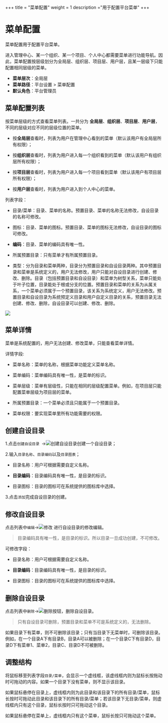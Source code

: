 +++
title = "菜单配置"
weight = 1
description ="用于配置平台菜单"
+++

# 菜单配置

菜单配置用于配置平台菜单。

进入管理中心、某一个组织、某一个项目、个人中心都需要菜单进行功能导航。因此，菜单配置按层级划分为全局层、组织层、项目层、用户层，且某一层级下只能配置相同层级的菜单。

  - **菜单层次**：全局层
  - **菜单路径**：平台设置 > 菜单配置
  - **默认角色**：平台管理员

<h2 id="1">菜单配置列表</h2>

按菜单层级的方式查看菜单列表。一共分为 **全局层**、**组织层**、**项目层**、**用户层**，不同的层级对应不同的层级位置的菜单。

- 按**全局层**查看时，列表为用户在管理中心看到的菜单（默认该用户有全局层所有权限）；

- 按**组织层**查看时，列表为用户进入每一个组织看到的菜单（默认该用户有组织层所有权限）；

- 按**项目层**查看时，列表为用户进入每一个项目看到菜单（默认该用户有项目层所有权限）；

- 按**用户层**查看时，列表为用户进入到个人中心的菜单。

列表字段：


- 目录/菜单：目录、菜单的名称。预置目录、菜单的名称无法修改，自设目录的名称可修改。

- 图标：目录、菜单的图标。预置目录、菜单的图标无法修改，自设目录的图标可修改。

- **编码**：目录、菜单的编码具有唯一性。
- 所属预置目录：只有菜单才有所属预置目录。

- 类型：分为目录和菜单两种，目录分为预置目录和自设目录两种。其中预置目录和菜单是系统定义的，用户无法修改，用户只能对自设目录进行创建、修改、删除。目录（包括预置目录和自设目录）和菜单为树型关系，菜单只能处于叶子位置，目录能处于根或分支的位置。预置目录和菜单的关系为从属关系，一个菜单必须属于一个预置目录，该关系为系统定义，用户无法修改。预置目录和自设目录为系统预定义目录和用户自定义目录的关系，预置目录无法创建、修改、删除，自设目录可以创建、修改、删除。


![](/docs/user-guide/system-configuration/platform/image/menu2.png)



<h2 id="2">菜单详情</h2>


菜单是系统配置的，用户无法创建、修改菜单，只能查看菜单详情。


详情字段:


- 菜单名称：菜单的名称，根据菜单功能定义菜单名称。

- 菜单编码：菜单编码具有唯一性，是菜单的标识。

- 菜单层级：菜单有层级性，只能在相同的层级配置菜单。例如，在项目层只能配置菜单层级为项目层的菜单。
- 所属预置目录：一个菜单必须且只能属于一个预置目录。
- 菜单权限：要实现菜单里所有功能需要的权限。




<h2 id="3">创建自设目录</h2>


1.点击`创建自设目录
`→![创建自设目录
](/docs/user-guide/system-configuration/platform/image/create_own_dir.png)创建一个自设目录；

2.输入`目录名称`、`目录编码`以及`目录图表`；

- 目录名称：用户可根据需要自定义名称。


- **目录编码**：目录编码具有唯一性，是目录的标识。


- 目录图标：目录的图标可在系统提供的图标库中选择。

3.点击`添加`完成自设目录的创建。


<h2 id="4">修改自设目录</h2>


点击列表中`编辑`→![修改](/docs/user-guide/system-configuration/platform/image/update.png) 进行自设目录的修改编辑。
<blockquote class="note">
        目录编码具有唯一性，是目录的标识。所以目录一旦成功创建，不可修改。
      </blockquote> 

可修改字段：


- 目录名称：用户可根据需要自定义名称。

- **目录编码**：目录编码具有唯一性，是目录的标识。

- 目录图标：目录的图标可在系统提供的图标库中选择。



<h2 id="5">删除自设目录</h2>



点击列表中`删除`→![删除按钮](/docs/user-guide/system-configuration/platform/image/del_button.png)，删除自设目录。
<blockquote class="note">
        只有自设目录可删除，预置目录和菜单不可是系统定义的，无法删除。
      </blockquote> 





如果目录下有菜单，则不可删除该目录；只有当目录下无菜单时，可删除该目录。例如，在一个目录A下有目录B，目录A可以被删除；在一个目录C下有目录D，目录D下有菜单1、菜单2，目录C、目录D不可被删除。



<h2 id="6">调整结构</h2>


将鼠标移至列表字段`目录/菜单`，会显示一个虚线框，该虚线框内则为鼠标长按拖动时可拖动的内容。如果一个目录下没有菜单，则不显示该目录。



如果鼠标悬停在目录上，虚线框内则为此目录和该目录下的所有目录/菜单，鼠标长按时可拖动此目录和该目录下的所有目录/菜单；若该目录下无目录/菜单，则虚线框内只有这个目录，鼠标长按时只可拖动这个目录。



如果鼠标悬停在菜单上，虚线框内只有这个菜单，鼠标长按只可拖动这个菜单。
